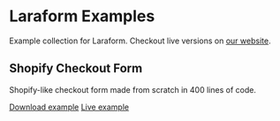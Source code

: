 # Laraform Examples

Example collection for Laraform. Checkout live versions on [our website](https://laraform.io/examples).

## Shopify Checkout Form
Shopify-like checkout form made from scratch in 400 lines of code.

[Download example](/laraform/examples/tree/master/shopify-checkout)
[Live example](https://laraform.io/examples#shopify)
